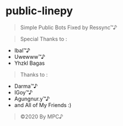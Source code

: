 # public-linepy
> Simple Public Bots Fixed by Ressync™♪ 


> Special Thanks to :
- Ibal™♪
- Uwewww™♪
- Yhzkl Bagas


> Thanks to :
- Darma™♪
- IGoy™♪
- Agungnur.y™♪
- and All of My Friends :)   

> ©2020 By MPC♪
